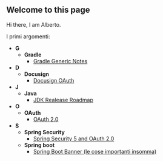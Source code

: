 ## Welcome to this page

Hi there, I am Alberto.

I primi argomenti:

* **G**
  * **Gradle**
    * [Gradle Generic Notes](gradle/gradle_generic_notes.md)
* **D**
  * **Docusign**
    * [Docusign OAuth](docusign/docusign_oauth.md)
* **J**
  * **Java**
    * [JDK Realease Roadmap](java/jdk_releases.md)
* **O**
  * **OAuth**
    * [OAuth 2.0](oauth2/about_oauth2.md)
* **S**
  * **Spring Security**
    * [Spring Security 5 and OAuth 2.0](spring_security/spring_security_oatuh2.0_definitions_and_notes.md)
  * **Spring boot**
    * [Spring Boot Banner (le cose importanti insomma)](spring_banner/spring_banner.md)
